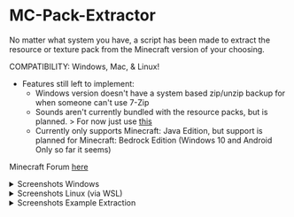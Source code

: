 # MC-Pack-Extractor
No matter what system you have, a script has been made to extract the resource or texture pack from the Minecraft version of your choosing.

COMPATIBILITY: Windows, Mac, & Linux!

* Features still left to implement:
  - Windows version doesn't have a system based zip/unzip backup for when someone can't use 7-Zip
  - Sounds aren't currently bundled with the resource packs, but is planned. > For now just use [this](https://minecraft.gamepedia.com/Tutorials/Sound_directory)
  - Currently only supports Minecraft: Java Edition, but support is planned for Minecraft: Bedrock Edition (Windows 10 and Android Only so far it seems)

Minecraft Forum [here](https://i.postimg.cc/tCdYkR2p/4win.png)

<details><summary>Screenshots Windows</summary>
<p>
  
![Script on startup](https://i.postimg.cc/XJTpHpR7/1win.png)
![Script after entering version](https://i.postimg.cc/mkCh0T43/2win.png)

</p>
</details>

<details><summary>Screenshots Linux (via WSL)</summary>
<p>
  
![Script on startup](https://i.postimg.cc/pT9mJD16/1lin.png)
![Script after entering version](https://i.postimg.cc/59CHHSzH/2lin.png)

</p>
</details>

<details><summary>Screenshots Example Extraction</summary>
<p>
  
![Where it archived to](https://i.postimg.cc/ZKzW6vPw/3win.png)
![What's inside it](https://i.postimg.cc/tCdYkR2p/4win.png)

</p>
</details>
